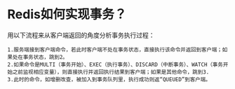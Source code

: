 # Redis如何实现事务？
用以下流程来从客户端返回的角度分析事务执行过程：

    1.服务端接到客户端命令，若此时客户端不处在事务状态，直接执行该命令并返回到客户端；如果处在事务状态，跳到2。
    2.如果命令是MULTI（事务开始）、EXEC（执行事务）、DISCARD（中断事务）、WATCH（事务开始之前监视相应变量），则直接执行并返回执行结果到客户端；如果是其他命令，跳到3.
    3.此时的命令，如增删改查，被加入到事务队列里，执行成功则返“QUEUED”到客户端。
